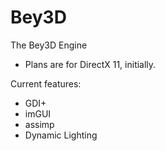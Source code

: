 # Bey3D
The Bey3D Engine

- Plans are for DirectX 11, initially.

Current features:
- GDI+
- imGUI
- assimp
- Dynamic Lighting
